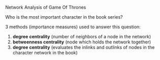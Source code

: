 Network Analysis of Game Of Thrones

Who is the most important character in the book series?

3 methods (importance measures) used to answer this question:

1) **degree centrality** (number of neighbors of a node in the network)
2) **betweenness centrality** (node which holds the network together)
3) **degree centrality** (evaluates the inlinks and outlinks of nodes in the character network in the book)
